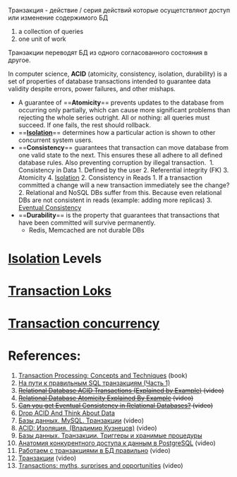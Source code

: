 Транзакция - действие / серия действий которые осущетствляют доступ или изменение содержимого БД
1. a collection of queries
2. one unit of work

Транзакции переводят БД из одного согласованного состояния в другое.

In computer science, **ACID** (atomicity, consistency, isolation, durability) is a set of properties of database transactions intended to guarantee data validity despite errors, power failures, and other mishaps.

- A guarantee of ==**Atomicity**== prevents updates to the database from occurring only partially, which can cause more significant problems than rejecting the whole series outright. 
  All or nothing: all queries must succeed. If one fails, the rest should rollback.
- ==**[Isolation](Isolation.md)**== determines how a particular action is shown to other concurrent system users.
- ==**Consistency**== guarantees that transaction can move database from one valid state to the next. This ensures these all adhere to all defined database rules. Also preventing corruption by illegal transaction. 
		1. Consistency in Data
			1. Defined by the user
			2. Referential integrity (FK)
			3. Atomicity
			4. [Isolation](Isolation.md)
		2. Consistency in Reads
			1. If a transaction committed a change will a new transaction immediately see the change?
			2. Relational and NoSQL DBs suffer from this. Because even relational DBs are not consistent in reads (example: adding more replicas)
			3. [Eventual Consistency](Eventual%20Consistency)
- ==**Durability**== is the property that guarantees that transactions that have been committed will survive permanently.
	- Redis, Memcached are not durable DBs
# [Isolation](Isolation.md) Levels

# [Transaction Loks](Transaction%20Loks.md)

# [Transaction concurrency](Transaction%20concurrency.md)

# References:

1. [Transaction Processing: Concepts and Techniques](https://www.amazon.com/Transaction-Processing-Concepts-Techniques-Management/dp/1558601902) (book)
2. [На пути к правильным SQL транзакциям (Часть 1)](https://habr.com/ru/companies/infopulse/articles/261097/)
3. ~~[Relational Database ACID Transactions (Explained by Example)](https://www.youtube.com/watch?v=pomxJOFVcQs&list=PLQnljOFTspQXjD0HOzN7P2tgzu7scWpl2) (video)~~
4. ~~[Relational Database Atomicity Explained By Example](https://www.youtube.com/watch?v=6vqzOjfZDco&list=PLQnljOFTspQXOkIpdwjsMlVqkIffdqZ2K&index=32) (video)~~
5. ~~[Can you get Eventual Consistency in Relational Databases?](https://www.youtube.com/watch?v=ryD9IA9i-c8&list=PLQnljOFTspQXjD0HOzN7P2tgzu7scWpl2&index=6) (video)~~
6. [Drop ACID And Think About Data](http://highscalability.com/blog/2009/5/5/drop-acid-and-think-about-data.html)
7. [Базы данных. MySQL. Транзакции](https://www.youtube.com/watch?v=qb6l4B57Qmw) (video)
8. [ACID: Изоляция. (Владимир Кузнецов)](https://www.youtube.com/watch?v=TMGAN-2iy1s&list=PLmqFxxywkatR3Psg4pz0Br0uDHzjR9Sne&index=5) (video)
9. [Базы данных. Транзакции. Триггеры и хранимые процедуры](https://www.youtube.com/watch?v=XkS3937Xn8M)
10. [Анатомия конкурентного доступа к данным в PostgreSQL](https://www.youtube.com/watch?v=J_ZCo6RBNj4&list=PLH-XmS0lSi_xHPmiMdgH9uSW9vBK1yP1A&index=6) (video)
11. [Работаем с транзакциями в БД правильно](https://www.youtube.com/watch?v=L28Y_Lg56c8&list=PLH-XmS0lSi_yVB6gNPkgA_ziD70q_8JFC) (video)
12. [Транзакции](https://www.youtube.com/watch?v=MF_kk3qV010) (video)
13. [Transactions: myths, surprises and opportunities](https://www.youtube.com/watch?v=5ZjhNTM8XU8) (video)